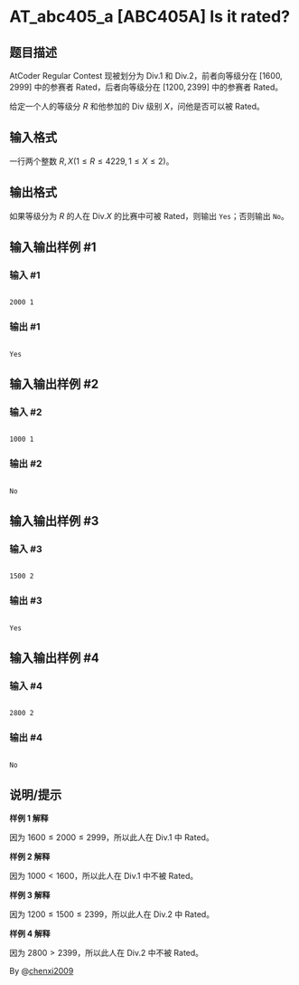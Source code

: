 # AT_abc405_a [ABC405A] Is it rated?

## 题目描述

AtCoder Regular Contest 现被划分为 Div.1 和 Div.2，前者向等级分在 $[1600,2999]$ 中的参赛者 Rated，后者向等级分在 $[1200,2399]$ 中的参赛者 Rated。

给定一个人的等级分 $R$ 和他参加的 Div 级别 $X$，问他是否可以被 Rated。

## 输入格式

一行两个整数 $R,X(1\le R\le 4229,1\le X\le 2)$。

## 输出格式

如果等级分为 $R$ 的人在 Div.$X$ 的比赛中可被 Rated，则输出 `Yes`；否则输出 `No`。

## 输入输出样例 #1

### 输入 #1

```
2000 1
```

### 输出 #1

```
Yes
```

## 输入输出样例 #2

### 输入 #2

```
1000 1
```

### 输出 #2

```
No
```

## 输入输出样例 #3

### 输入 #3

```
1500 2
```

### 输出 #3

```
Yes
```

## 输入输出样例 #4

### 输入 #4

```
2800 2
```

### 输出 #4

```
No
```

## 说明/提示

**样例 1 解释**

因为 $1600\le 2000\le 2999$，所以此人在 Div.1 中 Rated。

**样例 2 解释**

因为 $1000<1600$，所以此人在 Div.1 中不被 Rated。

**样例 3 解释**

因为 $1200\le 1500\le 2399$，所以此人在 Div.2 中 Rated。

**样例 4 解释**

因为 $2800> 2399$，所以此人在 Div.2 中不被 Rated。

By @[chenxi2009](/user/1020063)